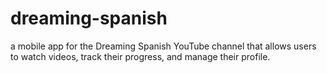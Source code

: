 # dreaming-spanish
a mobile app for the Dreaming Spanish YouTube channel that allows users to watch videos, track their progress, and manage their profile.
